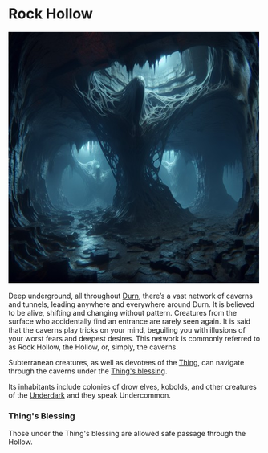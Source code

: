 # Rock Hollow

[![rock hollow](../../assets/images/rock-hollow.jpg)](../../assets/images/rock-hollow.png)

Deep underground, all throughout [Durn](durn.md#durn), there’s a vast network of caverns and tunnels, leading anywhere and everywhere around Durn. It is believed to be alive, shifting and changing without pattern. Creatures from the surface who accidentally find an entrance are rarely seen again. It is said that the caverns play tricks on your mind, beguiling you with illusions of your worst fears and deepest desires.
This network is commonly referred to as Rock Hollow, the Hollow, or, simply, the caverns.

Subterranean creatures, as well as devotees of the [Thing](the-thing.md#thing-of-the-hollow), can navigate through the caverns under the [Thing's blessing](#things-blessing).

Its inhabitants include colonies of drow elves, kobolds, and other creatures of the [Underdark](https://forgottenrealms.fandom.com/wiki/Underdark) and they speak Undercommon.

### Thing's Blessing
Those under the Thing's blessing are allowed safe passage through the Hollow.
